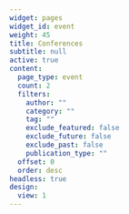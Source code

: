 ```yaml
---
widget: pages
widget_id: event
weight: 45
title: Conferences
subtitle: null
active: true
content:
  page_type: event
  count: 2
  filters:
    author: ""
    category: ""
    tag: ""
    exclude_featured: false
    exclude_future: false
    exclude_past: false
    publication_type: ""
  offset: 0
  order: desc
headless: true
design:
  view: 1
---
```

